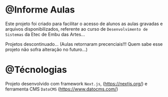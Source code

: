 # @Informe Aulas

Este projeto foi criado para facilitar o acesso de alunos as aulas gravadas e arquivos disponibilizados,
referente ao curso de `Desenvolvimento de Sistemas` da Etec de Embu das Artes...

Projetos descontinuado... (Aulas retornaram precenciais!!! Quem sabe esse projeto não sofra alteração no futuro...)

# @Técnologias

Projeto desenvolvido com framework `Next.js`, (https://nextjs.org/) e ferramenta CMS `DatoCMS` (https://www.datocms.com/)
